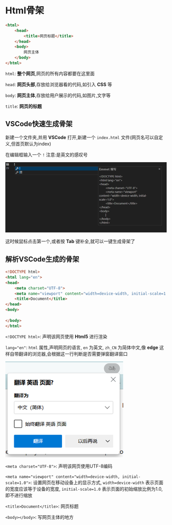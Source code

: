 # Html骨架

```html
<html>
	<head>
        <title>网页标题</title>
	</head>
	<body>
        网页主体
	</body>
</html>
```

`html`: **整个网页**,网页的所有内容都要在这里面

`head`: **网页头部**,存放给浏览器看的代码,如引入 **CSS** 等

`body`: **网页主体**,存放给用户展示的代码,如图片,文字等

`title`: **网页的标题**

## VSCode快速生成骨架

新建一个文件夹,并用 **VSCode** 打开,新建一个 `index.html` 文件(网页名可以自定义,但首页默认为index)

在编辑框输入一个 `!` 注意:是英文的感叹号

![4-1](assets/4-1.png)

这时候鼠标点击第一个,或者按 **Tab** 键补全,就可以一键生成骨架了

## 解析VSCode生成的骨架

```html
<!DOCTYPE html>
<html lang="en">
<head>
	<meta charset="UTF-8">
	<meta name="viewport" content="width=device-width, initial-scale=1.0">
	<title>Document</title>
</head>
<body>
	
</body>
</html>
```

`<!DOCTYPE html>`: 声明该网页使用 **Html5** 进行渲染

`lang="en"`: `html` 属性,声明网页的语言, `en` 为英文, `zh_CN` 为简体中文,像 **edge** 这样自带翻译的浏览器,会根据这一行判断是否需要弹窗翻译窗口

![4-2](assets/4-2.png)

`<meta charset="UTF-8">`: 声明该网页使用UTF-8编码

`<meta name="viewport" content="width=device-width, initial-scale=1.0">`: 设置网页在移动设备上的显示方式, `width=device-width` 表示页面的宽度应该等于设备的宽度, `initial-scale=1.0` 表示页面的初始缩放比例为1.0,即不进行缩放

`<title>Document</title>`: 网页标题

`<body></body>`: 写网页主体的地方